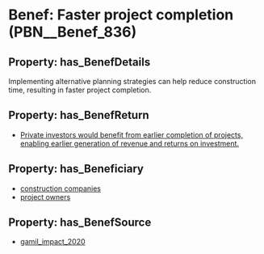 # Benef: __Faster project completion__ (PBN__Benef_836)

## Property: has_BenefDetails

Implementing alternative planning strategies can help reduce construction time, resulting in faster project completion.

## Property: has_BenefReturn

* [Private investors would benefit from earlier completion of projects, enabling earlier generation of revenue and returns on investment.](../BenefReturn/PBN__BenefReturn_909)

## Property: has_Beneficiary

* [construction companies](../Stakeholder/PBN__Stakeholder_181)
* [project owners](../Stakeholder/PBN__Stakeholder_346)

## Property: has_BenefSource

* [gamil_impact_2020](../Article/PBN__Article_168)


